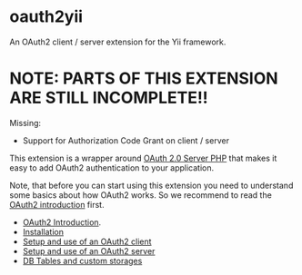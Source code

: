 oauth2yii
=========

An OAuth2 client / server extension for the Yii framework.


# NOTE: PARTS OF THIS EXTENSION ARE STILL INCOMPLETE!!

Missing:

 * Support for Authorization Code Grant on client / server

This extension is a wrapper around [OAuth 2.0 Server PHP](http://bshaffer.github.io/oauth2-server-php-docs/)
that makes it easy to add OAuth2 authentication to your application.

Note, that before you can start using this extension you need to understand some basics about how
OAuth2 works. So we recommend to read the [OAuth2 introduction](docs/oauth2.md) first.

 * [OAuth2 Introduction](docs/oauth2.md).
 * [Installation](docs/installation.md)
 * [Setup and use of an OAuth2 client](docs/client.md)
 * [Setup and use of an OAuth2 server](docs/server.md)
 * [DB Tables and custom storages](docs/storage.md)
